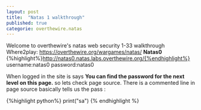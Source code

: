 ```yaml
---
layout: post
title:  "Natas 1 walkthrough"
published: true
categorie: overthewire.natas
---
```


Welcome to overthewire's natas web security 1-33 walkthrough 
Where2play: https://overthewire.org/wargames/natas/
**Natas0**
{%highlight%}http://natas0.natas.labs.overthewire.org/{%endhighlight%}
username:natas0
password:natas0

When logged in the site is says **You can find the password for the next level on this page.** so lets check page source.
There is a commented line in page source basically tells us the pass : **<!--The password for natas1 is g9D9cREhslqBKtcA2uocGHPfMZVzeFK6 -->**






{%highlight python%}
print("sa")
{% endhighlight %}



